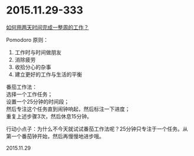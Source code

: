 2015.11.29-333
==============
[​如何用两天时间完成一整周的工作？](http://mp.weixin.qq.com/s?__biz=MjM5NDg2NjA4MQ==&mid=400880740&idx=1&sn=8c2bab119f39ae7d2e5d2e4090e56517&scene=1&srcid=1201qMMrZJTHclIYOkQItziX#rd)

Pomodoro 原则：
  
1. 工作时与时间做朋友
2. 消除疲劳
3. 收拾分心的杂事
4. 建立更好的工作与生活的平衡

番茄工作法：  
选择一个工作任务；  
设置一个25分钟的时间段；  
然后专注这个任务直到闹钟响起，然后标注一下进度；  
重复上述步骤3次，然后休息15分钟。  

行动小点子：为什么不今天就试试番茄工作法呢？25分钟只专注于一个任务。从第一个番茄钟开始，然后再慢慢地进步哦。

2015.11.29